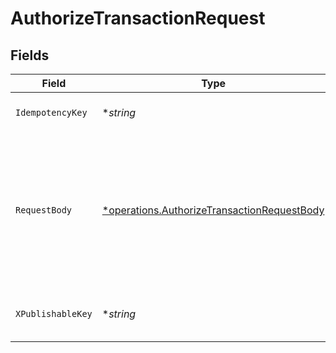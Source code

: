 # AuthorizeTransactionRequest


## Fields

| Field                                                                                                                                                                                                                                                                                                                                                                                                                            | Type                                                                                                                                                                                                                                                                                                                                                                                                                             | Required                                                                                                                                                                                                                                                                                                                                                                                                                         | Description                                                                                                                                                                                                                                                                                                                                                                                                                      |
| -------------------------------------------------------------------------------------------------------------------------------------------------------------------------------------------------------------------------------------------------------------------------------------------------------------------------------------------------------------------------------------------------------------------------------- | -------------------------------------------------------------------------------------------------------------------------------------------------------------------------------------------------------------------------------------------------------------------------------------------------------------------------------------------------------------------------------------------------------------------------------- | -------------------------------------------------------------------------------------------------------------------------------------------------------------------------------------------------------------------------------------------------------------------------------------------------------------------------------------------------------------------------------------------------------------------------------- | -------------------------------------------------------------------------------------------------------------------------------------------------------------------------------------------------------------------------------------------------------------------------------------------------------------------------------------------------------------------------------------------------------------------------------- |
| `IdempotencyKey`                                                                                                                                                                                                                                                                                                                                                                                                                 | **string*                                                                                                                                                                                                                                                                                                                                                                                                                        | :heavy_minus_sign:                                                                                                                                                                                                                                                                                                                                                                                                               | A key created by merchants that ensures `POST` and `PATCH` requests are only performed once. [Read more about Idempotent Requests here](/developers/references/idempotency/).                                                                                                                                                                                                                                                    |
| `RequestBody`                                                                                                                                                                                                                                                                                                                                                                                                                    | [*operations.AuthorizeTransactionRequestBody](../../../pkg/models/operations/authorizetransactionrequestbody.md)                                                                                                                                                                                                                                                                                                                 | :heavy_minus_sign:                                                                                                                                                                                                                                                                                                                                                                                                               | **Authorize a Transaction**<br/>* • `merchant_credit_card_authorization`: For authorizing with a new, unsaved card. This can be for a guest checkout flow, one-time payment, or an existing Bolt shopper.<br/>* • `merchant_credit_card_authorization_recharge`: For authorizing a card using a shoppers saved payment methods.<br/>* • **Anytime the shopper is paying while logged-in attach their OAuth `access_token` to the request.**<br/> |
| `XPublishableKey`                                                                                                                                                                                                                                                                                                                                                                                                                | **string*                                                                                                                                                                                                                                                                                                                                                                                                                        | :heavy_minus_sign:                                                                                                                                                                                                                                                                                                                                                                                                               | The publicly viewable identifier used to identify a merchant division. This key is found in the Developer > API section of the Bolt Merchant Dashboard [RECOMMENDED].                                                                                                                                                                                                                                                            |